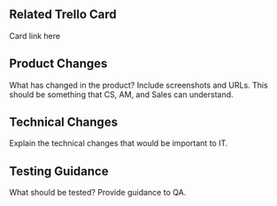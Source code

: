 ## Related Trello Card

Card link here

## Product Changes

What has changed in the product? Include screenshots and URLs. This should be something that CS, AM, and Sales can understand.

## Technical Changes

Explain the technical changes that would be important to IT.

## Testing Guidance

What should be tested? Provide guidance to QA.
